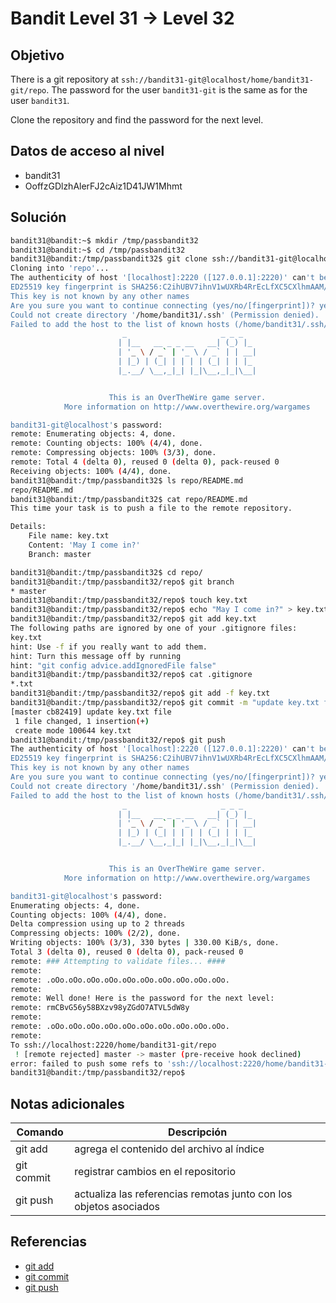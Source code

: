 # Bandit Level 31 → Level 32


## Objetivo
There is a git repository at `ssh://bandit31-git@localhost/home/bandit31-git/repo`. The password for the user `bandit31-git` is the same as for the user `bandit31`.

Clone the repository and find the password for the next level.

## Datos de acceso al nivel 
- bandit31
- OoffzGDlzhAlerFJ2cAiz1D41JW1Mhmt

## Solución
``` bash
bandit31@bandit:~$ mkdir /tmp/passbandit32
bandit31@bandit:~$ cd /tmp/passbandit32
bandit31@bandit:/tmp/passbandit32$ git clone ssh://bandit31-git@localhost:2220/home/bandit31-git/repo
Cloning into 'repo'...
The authenticity of host '[localhost]:2220 ([127.0.0.1]:2220)' can't be established.
ED25519 key fingerprint is SHA256:C2ihUBV7ihnV1wUXRb4RrEcLfXC5CXlhmAAM/urerLY.
This key is not known by any other names
Are you sure you want to continue connecting (yes/no/[fingerprint])? yes
Could not create directory '/home/bandit31/.ssh' (Permission denied).
Failed to add the host to the list of known hosts (/home/bandit31/.ssh/known_hosts).
                         _                     _ _ _
                        | |__   __ _ _ __   __| (_) |_
                        | '_ \ / _` | '_ \ / _` | | __|
                        | |_) | (_| | | | | (_| | | |_
                        |_.__/ \__,_|_| |_|\__,_|_|\__|


                      This is an OverTheWire game server.
            More information on http://www.overthewire.org/wargames

bandit31-git@localhost's password:
remote: Enumerating objects: 4, done.
remote: Counting objects: 100% (4/4), done.
remote: Compressing objects: 100% (3/3), done.
remote: Total 4 (delta 0), reused 0 (delta 0), pack-reused 0
Receiving objects: 100% (4/4), done.
bandit31@bandit:/tmp/passbandit32$ ls repo/README.md
repo/README.md
bandit31@bandit:/tmp/passbandit32$ cat repo/README.md
This time your task is to push a file to the remote repository.

Details:
    File name: key.txt
    Content: 'May I come in?'
    Branch: master

bandit31@bandit:/tmp/passbandit32$ cd repo/
bandit31@bandit:/tmp/passbandit32/repo$ git branch
* master
bandit31@bandit:/tmp/passbandit32/repo$ touch key.txt
bandit31@bandit:/tmp/passbandit32/repo$ echo "May I come in?" > key.txt
bandit31@bandit:/tmp/passbandit32/repo$ git add key.txt
The following paths are ignored by one of your .gitignore files:
key.txt
hint: Use -f if you really want to add them.
hint: Turn this message off by running
hint: "git config advice.addIgnoredFile false"
bandit31@bandit:/tmp/passbandit32/repo$ cat .gitignore
*.txt
bandit31@bandit:/tmp/passbandit32/repo$ git add -f key.txt
bandit31@bandit:/tmp/passbandit32/repo$ git commit -m "update key.txt file"
[master cb82419] update key.txt file
 1 file changed, 1 insertion(+)
 create mode 100644 key.txt
bandit31@bandit:/tmp/passbandit32/repo$ git push
The authenticity of host '[localhost]:2220 ([127.0.0.1]:2220)' can't be established.
ED25519 key fingerprint is SHA256:C2ihUBV7ihnV1wUXRb4RrEcLfXC5CXlhmAAM/urerLY.
This key is not known by any other names
Are you sure you want to continue connecting (yes/no/[fingerprint])? yes
Could not create directory '/home/bandit31/.ssh' (Permission denied).
Failed to add the host to the list of known hosts (/home/bandit31/.ssh/known_hosts).
                         _                     _ _ _
                        | |__   __ _ _ __   __| (_) |_
                        | '_ \ / _` | '_ \ / _` | | __|
                        | |_) | (_| | | | | (_| | | |_
                        |_.__/ \__,_|_| |_|\__,_|_|\__|


                      This is an OverTheWire game server.
            More information on http://www.overthewire.org/wargames

bandit31-git@localhost's password:
Enumerating objects: 4, done.
Counting objects: 100% (4/4), done.
Delta compression using up to 2 threads
Compressing objects: 100% (2/2), done.
Writing objects: 100% (3/3), 330 bytes | 330.00 KiB/s, done.
Total 3 (delta 0), reused 0 (delta 0), pack-reused 0
remote: ### Attempting to validate files... ####
remote:
remote: .oOo.oOo.oOo.oOo.oOo.oOo.oOo.oOo.oOo.oOo.
remote:
remote: Well done! Here is the password for the next level:
remote: rmCBvG56y58BXzv98yZGdO7ATVL5dW8y
remote:
remote: .oOo.oOo.oOo.oOo.oOo.oOo.oOo.oOo.oOo.oOo.
remote:
To ssh://localhost:2220/home/bandit31-git/repo
 ! [remote rejected] master -> master (pre-receive hook declined)
error: failed to push some refs to 'ssh://localhost:2220/home/bandit31-git/repo'
bandit31@bandit:/tmp/passbandit32/repo$

```


## Notas adicionales
| Comando | Descripción |
|------ | -------------- |
| git add| agrega el contenido del archivo al índice |
| git commit| registrar cambios en el repositorio |
|git push|actualiza las referencias remotas junto con los objetos asociados|

## Referencias
- [git add](https://git-scm.com/docs/git-add)
- [git commit](https://git-scm.com/docs/git-commit)
- [git push](https://git-scm.com/docs/git-push)
